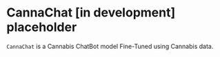 # CannaChat [in development] placeholder
`CannaChat` is a Cannabis ChatBot model Fine-Tuned using Cannabis data.  
